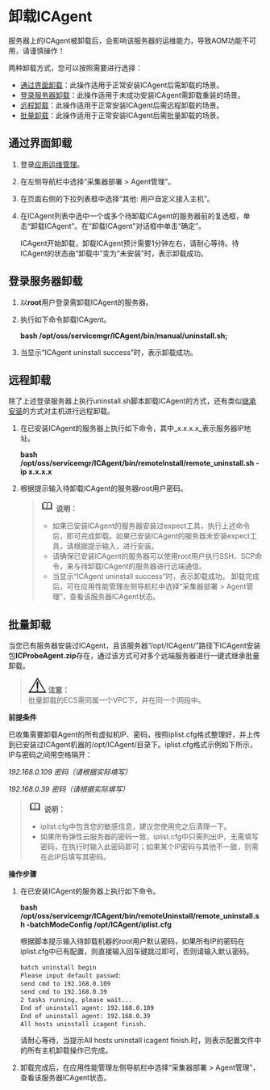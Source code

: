 # 卸载ICAgent<a name="ZH-CN_TOPIC_0127215850"></a>

服务器上的ICAgent被卸载后，会影响该服务器的运维能力，导致AOM功能不可用，请谨慎操作！

两种卸载方式，您可以按照需要进行选择：

-   [通过界面卸载](#section13185626133716)：此操作适用于正常安装ICAgent后需卸载的场景。
-   [登录服务器卸载](#section1218782615374)：此操作适用于未成功安装ICAgent需卸载重装的场景。
-   [远程卸载](#section76581424194316)：此操作适用于正常安装ICAgent后需远程卸载的场景。
-   [批量卸载](#section19497111135712)：此操作适用于正常安装ICAgent后需批量卸载的场景。

## 通过界面卸载<a name="section13185626133716"></a>

1.  登录[应用运维管理](https://console.huaweicloud.com/aom/#/aom/ams/summary)。
2.  在左侧导航栏中选择“采集器部署 \> Agent管理”。
3.  在页面右侧的下拉列表框中选择“其他: 用户自定义接入主机”。
4.  在ICAgent列表中选中一个或多个待卸载ICAgent的服务器前的复选框，单击“卸载ICAgent”。在“卸载ICAgent”对话框中单击“确定”。

    ICAgent开始卸载，卸载ICAgent预计需要1分钟左右，请耐心等待。待ICAgent的状态由“卸载中”变为“未安装”时，表示卸载成功。


## 登录服务器卸载<a name="section1218782615374"></a>

1.  以**root**用户登录需卸载ICAgent的服务器。
2.  执行如下命令卸载ICAgent。

    **bash /opt/oss/servicemgr/ICAgent/bin/manual/uninstall.sh;**

3.  当显示“ICAgent uninstall success”时，表示卸载成功。

## 远程卸载<a name="section76581424194316"></a>

除了上述登录服务器上执行uninstall.sh脚本卸载ICAgent的方式，还有类似[继承安装](安装ICAgent.md#section490015619361)的方式对主机进行远程卸载。

1.  在已安装ICAgent的服务器上执行如下命令，其中_x.x.x.x_表示服务器IP地址。

    **bash /opt/oss/servicemgr/ICAgent/bin/remoteInstall/remote\_uninstall.sh -ip x.x.x.x**

2.  根据提示输入待卸载ICAgent的服务器root用户密码。

    >![](public_sys-resources/icon-note.gif) **说明：**   
    >-   如果已安装ICAgent的服务器安装过expect工具，执行上述命令后，即可完成卸载。如果已安装ICAgent的服务器未安装expect工具，请根据提示输入，进行安装。  
    >-   请确保已安装ICAgent的服务器可以使用root用户执行SSH、SCP命令，来与待卸载ICAgent的服务器进行远端通信。  
    >-   当显示“ICAgent uninstall success”时，表示卸载成功。 卸载完成后，可在应用性能管理左侧导航栏中选择“采集器部署 \> Agent管理”，查看该服务器ICAgent状态。  


## 批量卸载<a name="section19497111135712"></a>

当您已有服务器安装过ICAgent，且该服务器“/opt/ICAgent/”路径下ICAgent安装包**ICProbeAgent.zip**存在，通过该方式可对多个远端服务器进行一键式继承批量卸载。

>![](public_sys-resources/icon-notice.gif) **注意：**   
>批量卸载的ECS需同属一个VPC下，并在同一个网段中。  

**前提条件**

已收集需要卸载Agent的所有虚拟机IP、密码，按照iplist.cfg格式整理好，并上传到已安装过ICAgent机器的/opt/ICAgent/目录下。iplist.cfg格式示例如下所示，IP与密码之间用空格隔开：

_192.168.0.109 密码（请根据实际填写）_

_192.168.0.39 密码（请根据实际填写）_

>![](public_sys-resources/icon-note.gif) **说明：**   
>-   iplist.cfg中包含您的敏感信息，建议您使用完之后清理一下。  
>-   如果所有弹性云服务器的密码一致，iplist.cfg中只需列出IP，无需填写密码，在执行时输入此密码即可；如果某个IP密码与其他不一致，则需在此IP后填写其密码。  

**操作步骤**

1.  在已安装ICAgent的服务器上执行如下命令。

    **bash /opt/oss/servicemgr/ICAgent/bin/remoteUninstall/remote\_uninstall.sh -batchModeConfig /opt/ICAgent/iplist.cfg**

    根据脚本提示输入待卸载机器的root用户默认密码，如果所有IP的密码在iplist.cfg中已有配置，则直接输入回车键跳过即可，否则请输入默认密码。

    ```
    batch uninstall begin
    Please input default passwd:
    send cmd to 192.168.0.109
    send cmd to 192.168.0.39
    2 tasks running, please wait...
    End of uninstall agent: 192.168.0.109
    End of uninstall agent: 192.168.0.39
    All hosts uninstall icagent finish.
    ```

    请耐心等待，当提示All hosts uninstall icagent finish.时，则表示配置文件中的所有主机卸载操作已完成。

2.  卸载完成后，在应用性能管理左侧导航栏中选择“采集器部署 \> Agent管理”，查看该服务器ICAgent状态。

